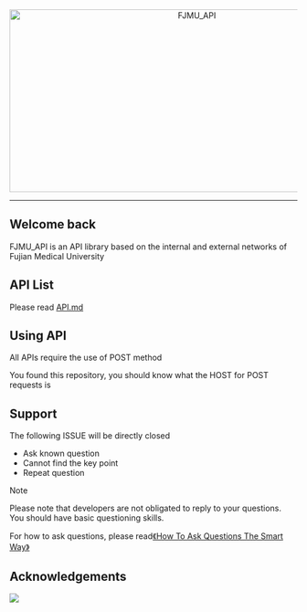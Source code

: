 <div align="center">
  <img src="https://socialify.git.ci/Image-Net/FJMU_API/image?description=1&font=Inter&name=1&pattern=Plus&stargazers=1&theme=Auto" alt="FJMU_API" width="640" height="320" />
</div>

---

## Welcome back
FJMU_API is an API library based on the internal and external networks of Fujian Medical University

## API List
Please read [API.md](https://github.com/Image-Net/FJMU_API/blob/main/API.md)

## Using API
All APIs require the use of POST method

You found this repository, you should know what the HOST for POST requests is

## Support
The following ISSUE will be directly closed

- Ask known question
- Cannot find the key point
- Repeat question

> [!NOTE]
> Please note that developers are not obligated to reply to your questions. You should have basic questioning skills.
> 
> For how to ask questions, please read[《How To Ask Questions The Smart Way》](https://github.com/ryanhanwu/How-To-Ask-Questions-The-Smart-Way/blob/main/README-zh_CN.md)

## Acknowledgements
<a href="https://github.com/Image-Net/FJMU_API/graphs/contributors">
  <img src="https://contrib.rocks/image?repo=Image-Net/FJMU_API" />
</a>
